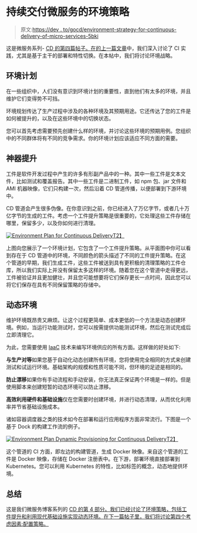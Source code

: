 # 持续交付微服务的环境策略

> 原文:[https://dev . to/gocd/environment-strategy-for-continuous-delivery-of-micro-services-5bki](https://dev.to/gocd/environment-strategy-for-continuous-delivery-of-microservices-5bki)

这是微服务系列- [CD 的第四篇帖子。在](https://www.gocd.org/tags/cd-for-microservices.html)[的上一篇文章](https://www.gocd.org/2018/05/08/continuous-delivery-microservices-test-strategy/)中，我们深入讨论了 CI 实践，尤其是基于主干的部署和特性切换。在本帖中，我们将讨论环境战略。

## [](#environment-plan)环境计划

在一些组织中，人们没有意识到环境计划的重要性，直到他们有太多的环境，并且维护它们变得势不可挡。

环境规划传达了生产过程中涉及的各种环境及其预期用途。它还传达了您的工件是如何被提升的，以及在这些环境中的切换状态。

您可以首先考虑需要预先创建什么样的环境，并讨论这些环境的预期用例。您组织中的不同群体将有不同的竞争需求。你的环境计划应该适应不同方面的需要。

## [](#artifact-promotion)神器提升

工件是软件开发过程中产生的许多有形副产品中的一种。其中一些工件是文本文件，比如测试和覆盖报告。其中一些工件是二进制工件，如 npm 包、jar 文件和 AMI 机器映像，它们只构建一次，然后沿着 CD 管道传播，以便部署到下游环境中。

CD 管道会产生很多伪像。在你意识到之前，你已经进入了万亿字节，或者几十万亿字节的生成的工件。考虑一个工件提升策略是很重要的，它处理这些工件存储在哪里，保留多少，以及你如何进行清理。

[![Environment Plan for Continuous Delivery](../Images/1c29fb7668e011525661f30a5b3fe86c.png)T2】](https://res.cloudinary.com/practicaldev/image/fetch/s--xMMjvZ9p--/c_limit%2Cf_auto%2Cfl_progressive%2Cq_auto%2Cw_880/https://cl.ly/4c76b5839016/download/Image%25202019-05-13%2520at%25209.36.50%2520AM.png)

上图向您展示了一个环境计划，它包含了一个工件提升策略。从平面图中你可以看到存在于 CD 管道中的环境，不同颜色的箭头描述了不同的工件提升策略。在这个管道的早期，我们生成工件，这些工件被送到具有更积极的清理策略的工件仓库，所以我们实际上并没有保留太多这样的环境。随着您在这个管道中走得更远，工件被验证并且更加健壮，并且您可能想要将它们保存更长一点时间，因此您可以将它们保存在具有不同保留策略的存储中。

## [](#dynamic-environments)动态环境

维护环境既昂贵又麻烦。让这个过程更简单、成本更低的一个方法是动态创建环境。例如，当运行功能测试时，您可以按需提供功能测试环境，然后在测试完成后立即清理它。

为此，您需要使用 [IaaC](http://infrastructure-as-code.com) 技术来编写环境供应的所有方面。这样做的好处如下:

**与生产对等**如果您基于自动化动态创建所有环境，您将使用完全相同的方式来创建测试和试运行环境。基础架构的规模和性质可能不同，但环境的足迹是相同的。

**防止漂移**如果你有手动流程和手动安装，你无法真正保证两个环境是一样的。但是使用脚本来创建短暂的动态环境可以防止漂移。

**高效利用硬件和基础设施**仅在您需要时创建环境，并进行动态清理，从而优化利用率并节省基础设施成本。

诸如容器调度器之类的技术如今在部署和运行应用程序方面非常流行。下图是一个基于 Dock 的构建工作流的例子。

[![Environment Plan Dynamic Provisioning for Continuous Delivery](../Images/325105614e652a3e45ec74aa08c77a8c.png)T2】](https://res.cloudinary.com/practicaldev/image/fetch/s--UMDsOep6--/c_limit%2Cf_auto%2Cfl_progressive%2Cq_auto%2Cw_880/https://cl.ly/0aa1199207ce/download/Image%25202019-05-13%2520at%25209.37.55%2520AM.png)

这个管道的 CI 方面，即左边的构建管道，生成 Docker 映像。来自这个管道的工件是 Docker 映像，存储在 Docker 注册表中。在下游，部署环境直接部署到 Kubernetes。您可以利用 Kubernetes 的特性，比如标签的概念，动态地提供环境。

## [](#summary)总结

这是我们微服务博客系列的 [CD 的第 4 部分。我们已经讨论了环境策略，包括工件提升和利用现代基础设施实现动态环境。在下一篇帖子里，我们将讨论第四个考虑因素:配置策略。](https://www.gocd.org/tags/cd-for-microservices.html)